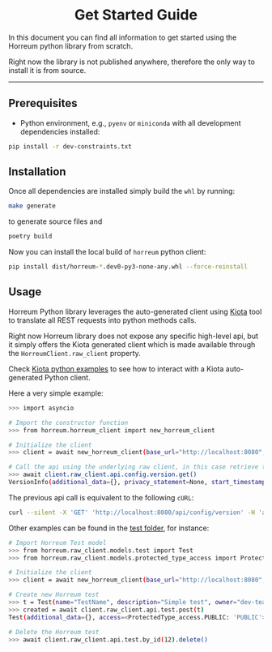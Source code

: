 <div align="center">

# Get Started Guide

</div>

In this document you can find all information to get started using the Horreum python library from scratch.

Right now the library is not published anywhere, therefore the only way to install it is from source.

---
## Prerequisites

* Python environment, e.g., `pyenv` or `miniconda` with all development dependencies installed:
```bash
pip install -r dev-constraints.txt
```

## Installation

Once all dependencies are installed simply build the `whl` by running:

```bash
make generate
```

to generate source files and

```bash
poetry build
```

Now you can install the local build of `horreum` python client:

```bash
pip install dist/horreum-*.dev0-py3-none-any.whl --force-reinstall
```

## Usage

Horreum Python library leverages the auto-generated client using [Kiota](https://github.com/microsoft/kiota) tool to translate all REST requests
into python methods calls.

Right now Horreum library does not expose any specific high-level api, but it simply offers the Kiota generated client 
which is made available through the `HorreumClient.raw_client` property.

Check [Kiota python examples](https://github.com/microsoft/kiota-samples/tree/main/get-started/quickstart/python) to see
how to interact with a Kiota auto-generated Python client.

Here a very simple example:

```bash
>>> import asyncio

# Import the constructor function
>>> from horreum.horreum_client import new_horreum_client

# Initialize the client
>>> client = await new_horreum_client(base_url="http://localhost:8080", username="..", password="..")

# Call the api using the underlying raw client, in this case retrieve the Horreum server version
>>> await client.raw_client.api.config.version.get()
VersionInfo(additional_data={}, privacy_statement=None, start_timestamp=1710864862253, version='0.13.0')
```

The previous api call is equivalent to the following `cURL`:
```bash
curl --silent -X 'GET' 'http://localhost:8080/api/config/version' -H 'accept: application/json' | jq '.'
```

Other examples can be found in the [test folder](../test), for instance:

```bash
# Import Horreum Test model
>>> from horreum.raw_client.models.test import Test
>>> from horreum.raw_client.models.protected_type_access import ProtectedType_access

# Initialize the client
>>> client = await new_horreum_client(base_url="http://localhost:8080", username="..", password="..")

# Create new Horreum test
>>> t = Test(name="TestName", description="Simple test", owner="dev-team", access=ProtectedType_access.PUBLIC)
>>> created = await client.raw_client.api.test.post(t)
Test(additional_data={}, access=<ProtectedType_access.PUBLIC: 'PUBLIC'>, owner='dev-team', compare_url=None, datastore_id=1, description='Simple test', fingerprint_filter=None, fingerprint_labels=None, folder=None, id=12, name='TestName', notifications_enabled=True, timeline_function=None, timeline_labels=None, tokens=None, transformers=None)

# Delete the Horreum test
>>> await client.raw_client.api.test.by_id(12).delete()
```
